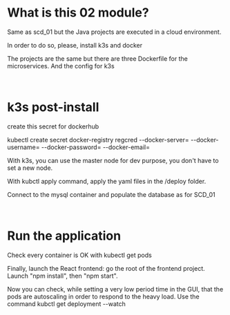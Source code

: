 # What is this 02 module?

Same as scd_01 but the Java projects are executed in a cloud environment.

In order to do so, please, install k3s and docker

The projects are the same but there are three Dockerfile for the microservices. And the config for k3s

<br>

# k3s post-install

create this secret for dockerhub

kubectl create secret docker-registry regcred --docker-server=<your-registry-server> --docker-username=<your-name> --docker-password=<your-pword> --docker-email=<your-email>

With k3s, you can use the master node for dev purpose, you don't have to set a new node.

With kubctl apply command, apply the yaml files in the /deploy folder.

Connect to the mysql container and populate the database as for SCD_01



<br>

# Run the application

Check every container is OK with kubectl get pods

Finally, launch the React frontend: go the root of the frontend project. Launch "npm install", then "npm start".

Now you can check, while setting a very low period time in the GUI, that the pods are autoscaling in order to respond to the heavy load. Use the command kubctl get deployment --watch